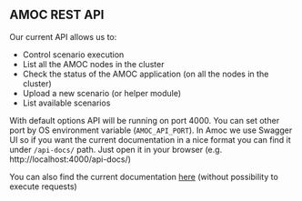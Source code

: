 ## AMOC REST API

Our current API allows us to:
* Control scenario execution
* List all the AMOC nodes in the cluster
* Check the status of the AMOC application (on all the nodes in the cluster)
* Upload a new scenario (or helper module)
* List available scenarios

With default options API will be running on port 4000. You can set other port by OS environment variable (`AMOC_API_PORT`).
In Amoc we use Swagger UI so if you want the current documentation in a nice format you can find it under `/api-docs/` path.
Just open it in your browser (e.g. http://localhost:4000/api-docs/)

You can also find the current documentation [here](https://esl.github.io/amoc_rest/?v=1.1.2)
(without possibility to execute requests)
